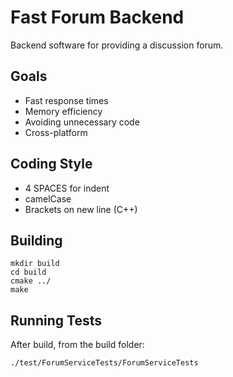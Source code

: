 # Fast Forum Backend

Backend software for providing a discussion forum. 

## Goals

* Fast response times
* Memory efficiency
* Avoiding unnecessary code
* Cross-platform

## Coding Style

* 4 SPACES for indent
* camelCase
* Brackets on new line (C++)

## Building

    mkdir build
    cd build
    cmake ../
    make

## Running Tests

After build, from the build folder:

    ./test/ForumServiceTests/ForumServiceTests
